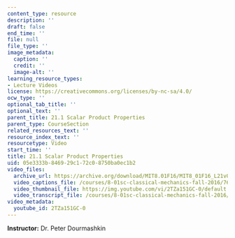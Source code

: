 ```yaml
---
content_type: resource
description: ''
draft: false
end_time: ''
file: null
file_type: ''
image_metadata:
  caption: ''
  credit: ''
  image-alt: ''
learning_resource_types:
- Lecture Videos
license: https://creativecommons.org/licenses/by-nc-sa/4.0/
ocw_type: ''
optional_tab_title: ''
optional_text: ''
parent_title: 21.1 Scalar Product Properties
parent_type: CourseSection
related_resources_text: ''
resource_index_text: ''
resourcetype: Video
start_time: ''
title: 21.1 Scalar Product Properties
uid: 05e3333b-8469-29c1-72c0-8750ba0ec1b2
video_files:
  archive_url: https://archive.org/download/MIT8.01F16/MIT8_01F16_L21v01_360p.mp4
  video_captions_file: /courses/8-01sc-classical-mechanics-fall-2016/76153dfc5ce156fc828d816d9005e4cd_2TZa151GC-0.vtt
  video_thumbnail_file: https://img.youtube.com/vi/2TZa151GC-0/default.jpg
  video_transcript_file: /courses/8-01sc-classical-mechanics-fall-2016/7dbfc199171c15bd5186590cb5a1cec6_2TZa151GC-0.pdf
video_metadata:
  youtube_id: 2TZa151GC-0
---
```

**Instructor:** Dr. Peter Dourmashkin